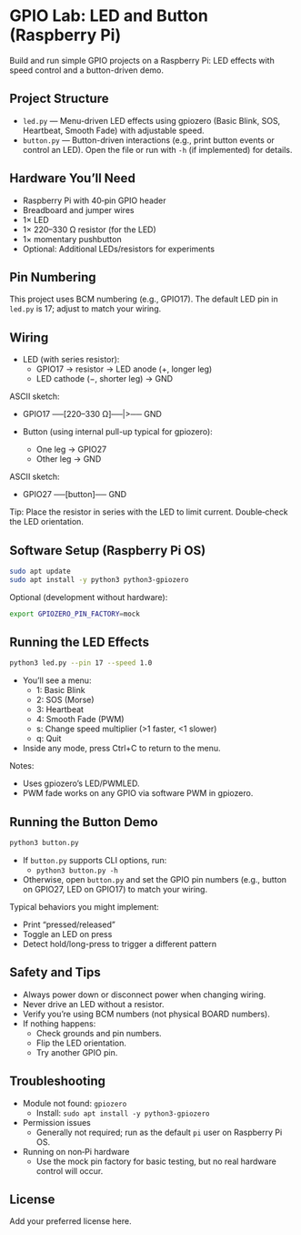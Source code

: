 # GPIO Lab: LED and Button (Raspberry Pi)

Build and run simple GPIO projects on a Raspberry Pi: LED effects with speed control and a button-driven demo.

## Project Structure

- `led.py` — Menu-driven LED effects using gpiozero (Basic Blink, SOS, Heartbeat, Smooth Fade) with adjustable speed.
- `button.py` — Button-driven interactions (e.g., print button events or control an LED). Open the file or run with `-h` (if implemented) for details.

## Hardware You’ll Need

- Raspberry Pi with 40‑pin GPIO header
- Breadboard and jumper wires
- 1× LED
- 1× 220–330 Ω resistor (for the LED)
- 1× momentary pushbutton
- Optional: Additional LEDs/resistors for experiments

## Pin Numbering

This project uses BCM numbering (e.g., GPIO17). The default LED pin in `led.py` is 17; adjust to match your wiring.

## Wiring

- LED (with series resistor):
  - GPIO17 → resistor → LED anode (+, longer leg)
  - LED cathode (−, shorter leg) → GND

ASCII sketch:
- GPIO17 ──[220–330 Ω]──|>── GND

- Button (using internal pull-up typical for gpiozero):
  - One leg → GPIO27
  - Other leg → GND

ASCII sketch:
- GPIO27 ──[button]── GND

Tip: Place the resistor in series with the LED to limit current. Double‑check the LED orientation.

## Software Setup (Raspberry Pi OS)

```bash
sudo apt update
sudo apt install -y python3 python3-gpiozero
```

Optional (development without hardware):
```bash
export GPIOZERO_PIN_FACTORY=mock
```

## Running the LED Effects

```bash
python3 led.py --pin 17 --speed 1.0
```

- You’ll see a menu:
  - 1: Basic Blink
  - 2: SOS (Morse)
  - 3: Heartbeat
  - 4: Smooth Fade (PWM)
  - s: Change speed multiplier (>1 faster, <1 slower)
  - q: Quit
- Inside any mode, press Ctrl+C to return to the menu.

Notes:
- Uses gpiozero’s LED/PWMLED.
- PWM fade works on any GPIO via software PWM in gpiozero.

## Running the Button Demo

```bash
python3 button.py
```

- If `button.py` supports CLI options, run:
  - `python3 button.py -h`
- Otherwise, open `button.py` and set the GPIO pin numbers (e.g., button on GPIO27, LED on GPIO17) to match your wiring.

Typical behaviors you might implement:
- Print “pressed/released”
- Toggle an LED on press
- Detect hold/long-press to trigger a different pattern

## Safety and Tips

- Always power down or disconnect power when changing wiring.
- Never drive an LED without a resistor.
- Verify you’re using BCM numbers (not physical BOARD numbers).
- If nothing happens:
  - Check grounds and pin numbers.
  - Flip the LED orientation.
  - Try another GPIO pin.

## Troubleshooting

- Module not found: `gpiozero`
  - Install: `sudo apt install -y python3-gpiozero`
- Permission issues
  - Generally not required; run as the default `pi` user on Raspberry Pi OS.
- Running on non‑Pi hardware
  - Use the mock pin factory for basic testing, but no real hardware control will occur.

## License

Add your preferred license here.
